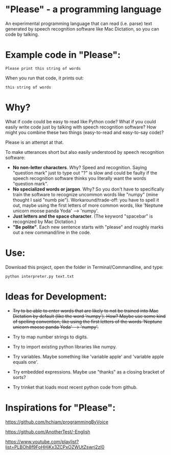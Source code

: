 # "Please" - a programming language

An experimental programming language that can read (i.e. parse) text generated by speech recognition software like Mac Dictation, so you can code by talking.

# Example code in "Please":

    Please print this string of words

When you run that code, it prints out:

    this string of words

# Why?

What if code could be easy to read like Python code? What if you could easily write code just by talking with speech recognition software? How might you combine these two things (easy-to-read and easy-to-say code)?

Please is an attempt at that.

To make utterances short but also easily understood by speech recognition software:

* **No non-letter characters**. Why? Speed and recognition. Saying "question mark" just to type out "?" is slow and could be faulty if the speech recognition software thinks you literally want the words "question mark".
* **No specialized words or jargon**. Why? So you don't have to specifically train the software to recognize uncommon words like "numpy" (mine thought I said "numb pie"). Workaround/trade-off: you have to spell it out, maybe using the first letters of more common words, like 'Neptune unicorn moose panda Yoda' --> 'numpy'.
* **Just letters and the space character**. (The keyword "spacebar" is recognized by Mac Dictation.)
* **"Be polite"**. Each new sentence starts with "please" and roughly marks out a new command/line in the code.

# Use:

Download this project, open the folder in Terminal/Commandline, and type:

    python interpreter.py text.txt

# Ideas for Development:

* ~~Try to be able to enter words that are likely to not be trained into Mac Dictation by default (like the word 'numpy'). How? Maybe use some kind of spelling convention, like using the first letters of the words 'Neptune unicorn moose panda Yoda' --> 'numpy'.~~

* Try to map number strings to digits.

* Try to import existing python libraries like numpy.

* Try variables. Maybe something like 'variable apple' and 'variable apple equals one'.

* Try embedded expressions. Maybe use "thanks" as a closing bracket of sorts?

* Try trinket that loads most recent python code from github.

# Inspirations for "Please":

https://github.com/hchiam/programmingByVoice

https://github.com/AnotherTest/-English

https://www.youtube.com/playlist?list=PLBOh8f9FoHHiKx3ZCPxOZWUtZswrj2zI0
